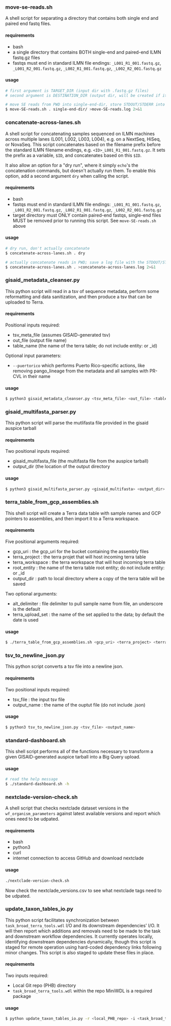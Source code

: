 ### move-se-reads.sh

A shell script for separating a directory that contains both single end and paired end fastq files.

#### requirements
 - bash
 - a single directory that contains BOTH single-end and paired-end ILMN fastq.gz files
 - fastqs must end in standard ILMN file endings: `_L001_R1_001.fastq.gz`, `_L001_R2_001.fastq.gz`, `_L002_R1_001.fastq.gz`, `_L002_R2_001.fastq.gz`

#### usage
```bash
# first argument is TARGET_DIR (input dir with .fastq.gz files)
# second argument is DESTINATION_DIR (output dir, will be created if it doesn't already exist)

# move SE reads from PWD into single-end-dir, store STDOUT/STDERR into log file
$ move-SE-reads.sh . single-end-dir/ >move-SE-reads.log 2>&1
```

### concatenate-across-lanes.sh

A shell script for concatenating samples sequenced on ILMN machines across multiple lanes (L001, L002, L003, L004), e.g. on a NextSeq, HiSeq, or NovaSeq. This script concatenates based on the filename prefix before the standard ILMN filename endings, e.g. `<ID>_L001_R1_001.fastq.gz`. It sets the prefix as a variable, `$ID`, and concatenates based on this `$ID`.

It also allow an option for a "dry run", where it simply `echo`'s the concatenation commands, but doesn't actually run them. To enable this option, add a second argument `dry` when calling the script.

#### requirements
  - bash
  - fastqs must end in standard ILMN file endings: `_L001_R1_001.fastq.gz`, `_L001_R2_001.fastq.gz`, `_L002_R1_001.fastq.gz`, `_L002_R2_001.fastq.gz`
  - target directory must ONLY contain paired-end fastqs, single-end files MUST be removed prior to running this script. See `move-SE-reads.sh` above
#### usage
```bash
# dry run, don't actually concatenate
$ concatenate-across-lanes.sh . dry 

# actually concatenate reads in PWD; save a log file with the STDOUT/STDERR
$ concatenate-across-lanes.sh . >concatenate-across-lanes.log 2>&1
```

### gisaid_metadata_cleanser.py

This python script will read in a tsv of sequence metadata, perform some reformatting and data sanitization, and then produce a tsv that can be uploaded to Terra.

#### requirements
Positional inputs required:
 - tsv_meta_file (assumes GISAID-generated tsv)
 - out_file (output file name)
 - table_name (the name of the terra table; do not include entity: or _id)
 
Optional input parameters:
 - `--puertorico` which performs Puerto Rico-specific actions, like removing pango_lineage from the metadata and all samples with PR-CVL in their name

#### usage
```bash
$ python3 gisaid_metadata_cleanser.py <tsv_meta_file> <out_file> <table_name> <optional_parameters>
```

### gisaid_multifasta_parser.py

This python script will parse the mutlifasta file provided in the gisaid auspice tarball 

#### requirements
Two positional inputs required:
 - gisaid_multifasta_file (the multifasta file from the auspice tarball)
 - output_dir (the location of the output directory

#### usage
```bash
$ python3 gisaid_multifasta_parser.py <gisaid_multifasta> <output_dir> 
```


### terra_table_from_gcp_assemblies.sh

This shell script will create a Terra data table with sample names and GCP pointers to assemblies, and then import it to a Terra workspace. 

#### requirements
Five positional arguments required:
 - gcp_uri : the gcp_uri for the bucket containing the assembly files
 - terra_project : the terra projet that will host incoming terra table
 - terra_workspace : the terra workspace that will host incoming terra table
 - root_entity : the name of the terra table root entity; do not include entity: or _id
 - output_dir : path to local directory where a copy of the terra table will be saved

Two optional arguments:
 - alt_delimiter : file delimiter to pull sample name from file, an underscore is the default
 - terra_upload_set : the name of the set applied to the data; by default the date is used

#### usage
```bash
$ ./terra_table_from_gcp_assemblies.sh <gcp_uri> <terra_project> <terra_workspace> <root_entity> <output_dir> <alt_delimiter> <terra_upload_set>
```

### tsv_to_newline_json.py

This python script converts a tsv file into a newline json. 

#### requirements
Two positional inputs required:
 - tsv_file : the input tsv file
 - output_name : the name of the ouptut file (do not include .json)

#### usage
```bash
$ python3 tsv_to_newline_json.py <tsv_file> <output_name>
```

### standard-dashboard.sh

This shell script performs all of the functions necessary to transform a given GISAID-generated auspice tarball into a Big Query upload.

#### usage
```bash 
# read the help message
$ ./standard-dashboard.sh -h
```

### nextclade-version-check.sh

A shell script that checks nextclade dataset versions in the `wf_organism_parameters` against latest available versions and report which ones need to be udpated.

#### requirements
- bash
- python3
- curl
- internet connection to access GitHub and download nextclade

#### usage
```bash
./nextclade-version-check.sh
```

Now check the nextclade_versions.csv to see what nextclade tags need to be udpated. 


### update_taxon_tables_io.py

This python script facilitates synchronization between `task_broad_terra_tools.wdl` I/O and its downstream dependencies' I/O. It will then report which additions and removals need to be made to the task and downstream workflow dependencies. It currently operates locally, identifying downstream dependencies dynamically, though this script is staged for remote operation using hard-coded dependency links following minor changes. This script is also staged to update these files in place.

#### requirements
Two inputs required:
 - Local Git repo (PHB) directory
 - `task_broad_terra_tools.wdl` within the repo
MiniWDL is a required package

#### usage
```bash
$ python update_taxon_tables_io.py -r <local_PHB_repo> -i <task_broad_terra_tools.wdl> 
```